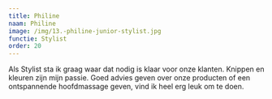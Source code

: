 ```yaml
---
title: Philine
naam: Philine
image: /img/13.-philine-junior-stylist.jpg
functie: Stylist
order: 20
---
```



Als Stylist sta ik graag waar dat nodig is klaar voor onze klanten. Knippen en kleuren zijn mijn passie. Goed advies geven over onze producten of een ontspannende hoofdmassage geven, vind ik heel erg leuk om te doen.